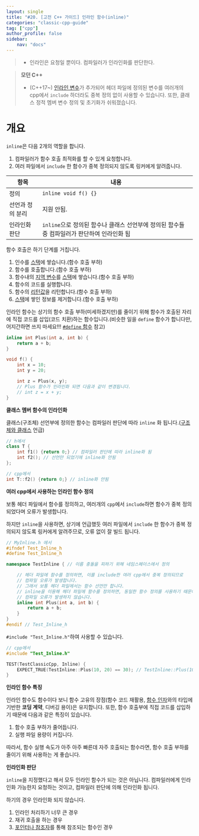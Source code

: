 ```yaml
---
layout: single
title: "#20. [고전 C++ 가이드] 인라인 함수(inline)"
categories: "classic-cpp-guide"
tag: ["cpp"]
author_profile: false
sidebar: 
    nav: "docs"
---
```


> * 인라인은 요청일 뿐이다. 컴파일러가 인라인화를 판단한다.

> **모던 C++**
> * (C++17~) [인라인 변수](https://tango1202.github.io/mordern-cpp/mordern-cpp-inline-variable/)가 추가되어 헤더 파일에 정의된 변수를 여러개의 cpp에서 `include` 하더라도 중복 정의 없이 사용할 수 있습니다. 또한, 클래스 정적 멤버 변수 정의 및 초기화가 쉬워졌습니다.

# 개요

`inline`은 다음 2개의 역할을 합니다.

1. 컴파일러가 함수 호출 최적화를 할 수 있게 요청합니다.
2. 여러 파일에서 `include` 한 함수가 중복 정의되지 않도록 링커에게 알려줍니다. 

|항목|내용|
|--|--|
|정의|`inline void f() {}`|
|선언과 정의 분리|지원 안됨.|
|인라인화 판단|`inline`으로 정의된 함수나 클래스 선언부에 정의된 함수들 중 컴파일러가 판단하여 인라인화 됨|

함수 호출은 하기 단계를 거칩니다.

1. 인수를 [스택](https://tango1202.github.io/classic-cpp-guide/classic-cpp-guide-memory-segment/#%EC%8A%A4%ED%83%9D)에 쌓습니다.(함수 호출 부하)
2. 함수를 호출합니다.(함수 호출 부하)
3. 함수내의 [지역 변수](https://tango1202.github.io/classic-cpp-guide/classic-cpp-guide-static-extern-lifetime/#%EC%A7%80%EC%97%AD-%EB%B3%80%EC%88%98)를 [스택](https://tango1202.github.io/classic-cpp-guide/classic-cpp-guide-memory-segment/#%EC%8A%A4%ED%83%9D)에 쌓습니다.(함수 호출 부하)
4. 함수의 코드를 실행합니다.
5. 함수의 [리턴값](https://tango1202.github.io/classic-cpp-guide/classic-cpp-guide-function/#%EB%A6%AC%ED%84%B4%EA%B0%92)을 리턴합니다.(함수 호출 부하)
6. [스택](https://tango1202.github.io/classic-cpp-guide/classic-cpp-guide-memory-segment/#%EC%8A%A4%ED%83%9D)에 쌓인 정보를 제거합니다.(함수 호출 부하)

인라인 함수는 상기의 함수 호출 부하(미세하겠지만)를 줄이기 위해 함수가 호출된 자리에 직접 코드를 삽입(코드 치환)하는 함수입니다.(비슷한 일을 `define` 함수가 합니다만, 어지간하면 쓰지 마세요!!! [`#define` 함수](https://tango1202.github.io/classic-cpp-guide/classic-cpp-guide-preprocessor/#define-%ED%95%A8%EC%88%98) 참고)

```cpp
inline int Plus(int a, int b) {
    return a + b;
}

void f() {
    int x = 10;
    int y = 20;

    int z = Plus(x, y);
    // Plus 함수가 인라인화 되면 다음과 같이 변경됩니다.
    // int z = x + y;
}
```

**클래스 멤버 함수의 인라인화**

클래스(구조체) 선언부에 정의한 함수는 컴파일러 판단에 따라 `inline` 화 됩니다.([구조체와 클래스](https://tango1202.github.io/classic-cpp-guide/classic-cpp-guide-struct-class-union/#%EA%B5%AC%EC%A1%B0%EC%B2%B4%EC%99%80-%ED%81%B4%EB%9E%98%EC%8A%A4) 언급)

```cpp
// h에서
class T {
    int f1() {return 0;} // 컴파일러 판단에 따라 inline화 됨
    int f2(); // 선언만 되었기에 inline화 안됨
};

// cpp에서
int T::f2() {return 0;} // inline화 안됨
```

**여러 cpp에서 사용하는 인라인 함수 정의**

보통 헤더 파일에서 함수를 정의하고, 여러개의 `cpp`에서 `include`하면 함수가 중복 정의되었다며 오류가 발생합니다.

하지만 `inline`을 사용하면, 상기에 언급했듯 여러 파일에서 `include` 한 함수가 중복 정의되지 않도록 링커에게 알려주므로, 오류 없이 잘 빌드 됩니다.

```cpp
// MyInline.h 에서
#ifndef Test_Inline_h 
#define Test_Inline_h

namespace TestInline { // 이름 충돌을 피하기 위해 네임스페이스에서 정의

    // 헤더 파일에 함수를 정의하면, 이를 include한 여러 cpp에서 중복 정의되므로 
    // 컴파일 오류가 발생합니다. 
    // 그래서 보통 헤더 파일에서는 함수 선언만 합니다.
    // inline을 이용해 헤더 파일에 함수를 정의하면, 동일한 함수 정의를 사용하기 때문에
    // 컴파일 오류가 발생하지 않습니다.
    inline int Plus(int a, int b) {
        return a + b;
    }
}
#endif // Test_Inline_h
```

`#include "Test_Inline.h"`하여 사용할 수 있습니다.

```cpp
// cpp에서
#include "Test_Inline.h"

TEST(TestClassicCpp, Inline) {
    EXPECT_TRUE(TestInline::Plus(10, 20) == 30); // TestInline::Plus(10, 20)은 10 + 20 으로 인라인화 됨
}
```

**인라인 함수 특징**

인라인 함수도 함수이다 보니 함수 고유의 장점(함수 코드 재활용, [함수 인자](https://tango1202.github.io/classic-cpp-guide/classic-cpp-guide-function/#%EC%9D%B8%EC%9E%90%EB%A7%A4%EA%B0%9C%EB%B3%80%EC%88%98-parameter)와의 타입에 기반한 **코딩 계약**, 디버깅 용이)은 유지합니다. 또한, 함수 호출부에 직접 코드를 삽입하기 때문에 다음과 같은 특징이 있습니다.

1. 함수 호출 부하가 줄어듭니다.
2. 실행 파일 용량이 커집니다.

따라서, 함수 실행 속도가 아주 아주 빠른데 자주 호출되는 함수라면, 함수 호출 부하를 줄이기 위해 사용하는 게 좋습니다.

**인라인화 판단**

`inline`을 지정했다고 해서 모두 인라인 함수가 되는 것은 아닙니다. 컴파일러에게 인라인화 가능한지 요청하는 것이고, 컴파일러 판단에 의해 인라인화 됩니다. 

하기의 경우 인라인화 되지 않습니다.

1. 인라인 처리하기 너무 큰 경우
2. 재귀 호출을 하는 경우
3. [포인터나 참조자](https://tango1202.github.io/classic-cpp-guide/classic-cpp-guide-pointer-reference/)를 통해 참조되는 함수인 경우



